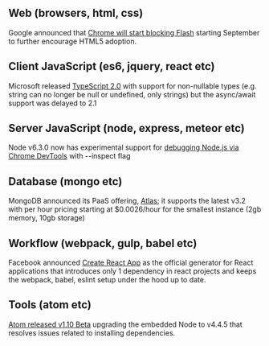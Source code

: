 ## Web (browsers, html, css)
Google announced that [Chrome will start blocking Flash](http://chrome.googleblog.com/2016/08/flash-and-chrome.html) starting September to further encourage HTML5 adoption.

## Client JavaScript (es6, jquery, react  etc)
Microsoft released [TypeScript 2.0](https://blogs.msdn.microsoft.com/typescript/2016/07/11/announcing-typescript-2-0-beta/) with support for non-nullable types (e.g. string can no longer be null or undefined, only strings) but the async/await support was delayed to 2.1

## Server JavaScript (node, express, meteor etc)
Node v6.3.0 now has experimental support for [debugging Node.js via Chrome DevTools](https://nodejs.org/en/blog/release/v6.3.0) with --inspect flag

## Database (mongo etc)
MongoDB announced its PaaS offering, [Atlas](https://www.mongodb.com/cloud); it supports the latest v3.2 with per hour pricing starting at $0.0026/hour for the smallest instance (2gb memory, 10gb storage)

## Workflow (webpack, gulp, babel etc)
Facebook announced [Create React App](https://facebook.github.io/react/blog/2016/07/22/create-apps-with-no-configuration.html) as the official generator for React applications that introduces only 1 dependency in react projects and keeps the webpack, babel, eslint setup under the hood up to date.

## Tools (atom etc)
[Atom released v1.10 Beta](http://blog.atom.io/2016/08/01/atom-1-9-and-1-10-beta.html) upgrading the embedded Node to v4.4.5 that resolves issues related to installing dependencies.